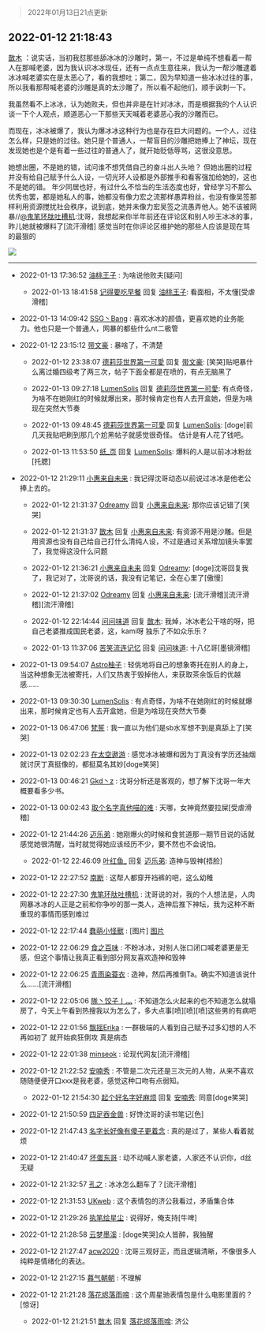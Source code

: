 > 2022年01月13日21点更新
<link rel="stylesheet" href="https://cdn.jsdelivr.net/gh/taotie6/sampleJSON@main/css/photo_show.css">
<meta name="referrer" content="no-referrer" />


 ## 2022-01-12 21:18:43 

 [㪚木](https://www.coolapk.com/feed/32778375?shareKey=ZmFlMTkwOGY4YzI4NjFkZWRlNTA~) ：说实话，当初我怼那些舔冰冰的沙雕时，第一，不过是单纯不想看着一帮人在那喊老婆，因为我认识冰冰现任，还有一点点生意往来，我认为一帮沙雕逮着冰冰喊老婆实在是太恶心了，看的我想吐；第二，因为早知道一些冰冰过往的事，所以我看那帮喊老婆的沙雕是真的太沙雕了，所以看不起他们，顺手讽刺一下。<!--break-->

我虽然看不上冰冰，认为她败夫，但也并非是在针对冰冰，而是根据我的个人认识谈一下个人观点，顺道恶心一下那些天天喊着老婆恶心我的沙雕而已。

而现在，冰冰被爆了，我认为爆冰冰这种行为也是存在巨大问题的。一个人，过往怎么样，只是她的过往。她只是个普通人，一帮盲目的沙雕把她捧上了神坛，现在发现她也是个是有着一些过往的普通人了，就开始贬低辱骂，这很没意思。

她想出圈，不是她的错，试问谁不想凭借自己的奋斗出人头地？
但她出圈的过程并没有给自己赋予什么人设，一切光环人设都是外部推手和看客强加给她的，这也不是她的错。
年少同居也好，有过什么不恰当的生活态度也好，曾经学习不那么优秀也罢，都是她私人的事，她都没有像力宏之流那样愚弄粉丝，也没有像吴签那样利用资源搅扰社会秩序，说到底，她并未像力宏吴签之流愚弄他人。她不该被网暴//<a class="feed-link-uname" href="/u/鬼笔环肽吐槽机">@鬼笔环肽吐槽机</a>:沈哥，我想起来你半年前还在评论区和别人吵王冰冰的事，昨儿她就被爆料了[流汗滑稽]
感觉当时在你评论区维护她的那些人应该是现在骂的最狠的 

<div class="album">
<img class="img-item" src="http://image.coolapk.com/feed/2019/0414/11/1081091_1555213610_192@320x240.gif" />
</div>

 ------- 

- 2022-01-13 17:36:52 [油桃王子](uid=15045716) : 为啥说他败夫[疑问] 

    - 2022-01-13 18:41:58 [记得要吃早餐](uid=4374824) 回复 [油桃王子](uid=15045716): 看面相，不太懂[受虐滑稽] 

- 2022-01-13 14:09:42 [SSG丶Bang](uid=1441042) : 喜欢冰冰的颜值，更喜欢她的业务能力。他也只是一个普通人，网暴的都些什么nt二极管 

- 2022-01-12 23:15:12 [带文豪](uid=3156344) : 暴啥了，不清楚 

    - 2022-01-12 23:38:07 [德莉莎世界第一可愛](uid=1366366) 回复 [带文豪](uid=3156344): [笑哭]贴吧暴什么离过婚四级考了两三次，帖子下面全都是在喷的，有点无脑黑了 

    - 2022-01-13 09:27:18 [LumenSolis](uid=3591761) 回复 [德莉莎世界第一可愛](uid=1366366): 有点奇怪，为啥不在她刚红的时候就爆出来，那时候肯定也有人去开盒她，但是为啥现在突然大节奏 

    - 2022-01-13 09:48:45 [德莉莎世界第一可愛](uid=1366366) 回复 [LumenSolis](uid=3591761): [doge]前几天我贴吧刷到那几个尬黑帖子就感觉很奇怪。
估计是有人花了钱吧。 

    - 2022-01-13 11:53:50 [纸_页](uid=2205348) 回复 [LumenSolis](uid=3591761): 爆料的人是以前冰冰粉丝[托腮] 

- 2022-01-12 21:29:11 [小惠来自未来](uid=847097) : 我记得沈哥动态以前说过冰冰是他老公捧上去的。 

    - 2022-01-12 21:31:37 [Odreamy](uid=1658582) 回复 [小惠来自未来](uid=847097): 那你应该记错了[笑哭] 

    - 2022-01-12 21:31:37 [㪚木](uid=1081091) 回复 [小惠来自未来](uid=847097): 有资源不用是沙雕。但是用资源也没有自己给自己打什么清纯人设，不过是通过关系增加镜头率罢了，我觉得这没什么问题 

    - 2022-01-12 21:36:21 [小惠来自未来](uid=847097) 回复 [Odreamy](uid=1658582): [doge]沈哥回复我了，我记对了，沈哥说的话，我没有记笔记，全在心里了[傲慢] 

    - 2022-01-12 21:37:02 [Odreamy](uid=1658582) 回复 [小惠来自未来](uid=847097): [流汗滑稽][流汗滑稽][流汗滑稽] 

    - 2022-01-12 22:14:44 [问问味道](uid=1618747) 回复 [㪚木](uid=1081091): 我焯，冰冰老公干啥的呀，把自己老婆推成国民老婆，这，kami呀
独乐了不如众乐乐？ 

    - 2022-01-13 11:37:06 [苦笑流连记忆](uid=850644) 回复 [问问味道](uid=1618747): 十八亿哥[墨镜滑稽] 

- 2022-01-13 09:54:07 [Astro柚子](uid=1797650) : 轻佻地将自己的想象寄托在别人的身上，当这种想象无法被寄托，人们又热衷于毁掉他人，来获取茶余饭后的优越感…… 

- 2022-01-13 09:30:30 [LumenSolis](uid=3591761) : 有点奇怪，为啥不在她刚红的时候就爆出来，那时候肯定也有人去开盒她，但是为啥现在突然大节奏 

- 2022-01-13 06:47:06 [梵誓](uid=852089) : 我一直以为他们是sb水军想不到是真舔上了[笑哭] 

- 2022-01-13 02:02:23 [在太空遨游](uid=1105791) : 感觉冰冰被爆和因为丁真没有学历还抽烟就讨厌丁真挺像的，都挺莫名其妙[doge笑哭] 

- 2022-01-13 00:46:21 [Gkd丶z](uid=2491267) : 沈哥分析还是客观的，想了解下沈哥一年大概要看多少书。 

- 2022-01-13 00:02:43 [取个名字真他喵的难](uid=2242411) : 天哪，女神竟然要拉屎[受虐滑稽] 

- 2022-01-12 21:44:26 [迈乐弟](uid=1554109) : 她刚爆火的时候和食贫道那一期节目说的话就感觉她很清醒，当时就觉得她应该经历不少，要不然也不会说怕。 

    - 2022-01-12 22:46:09 [叶红鱼_](uid=728808) 回复 [迈乐弟](uid=1554109): 造神与毁神[捂脸] 

- 2022-01-12 22:27:52 [南断](uid=1225983) : 这帮人都穿开裆裤的吧，这么幼稚 

- 2022-01-12 22:27:30 [鬼笔环肽吐槽机](uid=5538134) : 沈哥说的对，我的个人想法是，人肉网暴冰冰的人正是之前和你争吵的那一类人，造神后推下神坛，我为这种不断重现的事情而感到难过 

- 2022-01-12 22:17:44 [蠢萌小怪獸](uid=2786281) : [图片] [图片](http://image.coolapk.com/feed/2022/0112/22/2786281_e54de290_7063_5825_354@1080x2340.jpeg)

- 2022-01-12 22:06:29 [食之百味](uid=1895976) : 不粉冰冰，对别人张口闭口喊老婆更是无感，但这个事情让我真正看到部分网友喜欢造神和毁神 

- 2022-01-12 22:06:25 [青雨染蓑衣](uid=1535940) : 造神，然后再推倒Ta。确实不知道该说什么......[流汗滑稽] 

- 2022-01-12 22:05:06 [隊丶饺子丨灬](uid=1473276) : 不知道怎么火起来的也不知道怎么就塌房了，今天上午看到热搜我以为怎么了，多大点事[喷][喷][喷]这些男的有病吧 

- 2022-01-12 22:01:56 [飘摇Erika](uid=1067198) : 一群极端的人看到自己赋予过多幻想的人不再如初了 就开始疯狂倒攻 真是病态 

- 2022-01-12 22:01:38 [minseok](uid=2361006) : 论现代网友[流汗滑稽] 

- 2022-01-12 21:22:52 [安喃秀](uid=2237599) : 不管是二次元还是三次元的人物，从来不喜欢随随便便开口xxx是我老婆，感觉这种口吻有点弱知。 

    - 2022-01-12 21:54:30 [起个好名字好麻烦](uid=1758175) 回复 [安喃秀](uid=2237599): 同意[doge笑哭] 

- 2022-01-12 21:50:59 [四足吞金兽](uid=2416312) : 好馋沈哥的读书笔记[色] 

- 2022-01-12 21:47:43 [名字长好像有傻子更着念](uid=3042377) : 真的是过了，某些人看着就烦 

- 2022-01-12 21:40:47 [坏蛋东哥](uid=1117089) : 动不动喊人家老婆，人家还不认识你，d丝无疑 

- 2022-01-12 21:32:57 [孔之](uid=2621308) : 冰冰怎么翻车了？[流汗滑稽] 

- 2022-01-12 21:31:53 [UKweb](uid=3205288) : 这个表情包的济公我看过，矛盾集合体 

- 2022-01-12 21:29:26 [执笔绘星尘](uid=3895156) : 说得好，俺支持[牛啤] 

- 2022-01-12 21:28:58 [云梦墨溪](uid=938645) : [doge笑哭]众人皆醉，我独醒 

- 2022-01-12 21:27:47 [acw2020](uid=6251124) : 沈哥三观好正，而且逻辑清晰，不像很多人纯粹是情绪化的表达。 

- 2022-01-12 21:27:15 [暮气朝朝](uid=1273932) : 不理解 

- 2022-01-12 21:21:28 [落花烬落雨啼](uid=1966083) : 这个周星驰表情包是什么电影里面的？[惊讶] 

    - 2022-01-12 21:21:51 [㪚木](uid=1081091) 回复 [落花烬落雨啼](uid=1966083): 济公 

